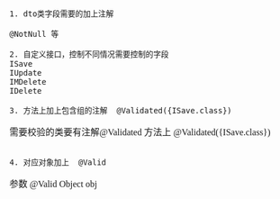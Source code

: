 <font face="Simsun" size=3>

~~~
1. dto类字段需要的加上注解

@NotNull 等

2. 自定义接口，控制不同情况需要控制的字段
ISave
IUpdate
IMDelete
IDelete

3. 方法上加上包含组的注解  @Validated({ISave.class})
~~~
需要校验的类要有注解@Validated
方法上 @Validated({ISave.class})
~~~

4. 对应对象加上  @Valid 
~~~
参数 @Valid Object obj
~~~

~~~


</font>